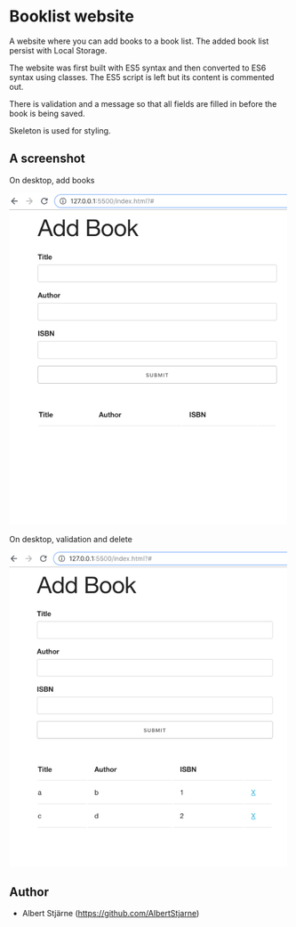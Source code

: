 # Booklist website

A website where you can add books to a book list. The added book list persist with Local Storage.

The website was first built with ES5 syntax and then converted to ES6 syntax using classes. The ES5 script is left but its content is commented out.

There is validation and a message so that all fields are filled in before the book is being saved.


Skeleton is used for styling.


## A screenshot

On desktop, add books

<img src="desktop-add.gif" width=500>

On desktop, validation and delete

<img src="desktop-validation,delete.gif" width=500>


## Author
* Albert Stjärne (https://github.com/AlbertStjarne)